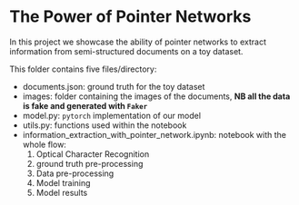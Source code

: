# The Power of Pointer Networks 

In this project we showcase the ability of pointer networks to extract information from semi-structured documents on a toy dataset.

This folder contains five files/directory:

- documents.json: ground truth for the toy dataset
- images: folder containing the images of the documents, **NB all the data is fake and generated with `Faker`**
- model.py: `pytorch` implementation of our model  
- utils.py: functions used within the notebook
- information_extraction_with_pointer_network.ipynb: notebook with the whole flow:
    1. Optical Character Recognition
    2. ground truth pre-processing
    3. Data pre-processing
    4. Model training
    5. Model results 
